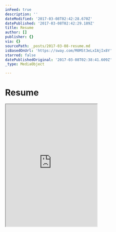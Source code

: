 ```yaml
---
inFeed: true
description: ''
dateModified: '2017-03-08T02:42:28.670Z'
datePublished: '2017-03-08T02:42:29.189Z'
title: Resume
author: []
publisher: {}
via: {}
sourcePath: _posts/2017-03-08-resume.md
isBasedOnUrl: 'https://sway.com/M0MSt3eLxIAjIx8Y'
starred: false
datePublishedOriginal: '2017-03-08T02:38:41.609Z'
_type: MediaObject

---
```

# Resume

<iframe src="https://the-grid.github.io/ed-userhtml/?g=eJxlkMsKwjAQRX8lDLjURMQHtSm4FHTlymXajk00j5JEW_16a6sudHkOzLkwqTp5YZA0qoySw3LB6haIRFXJyGHOegy-4CBjrENCaWjEfVI4QwPds_0hznDXbjfnbbs6UjQ5lkD6ZO58iZ4DA2KEr5R9T3z5M9KJUHintbIVB-s6jHeNHIZCQqyzuO6O2nGfSKaMjQYeEi9xk0CE1q45XbXucoiWNJhfVPy1xj3-VPgxWUqHv2RPNcJlhg" height="400" style=""></iframe>